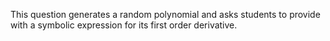 This question generates a random polynomial and asks students to provide with a symbolic expression for its first order derivative.
